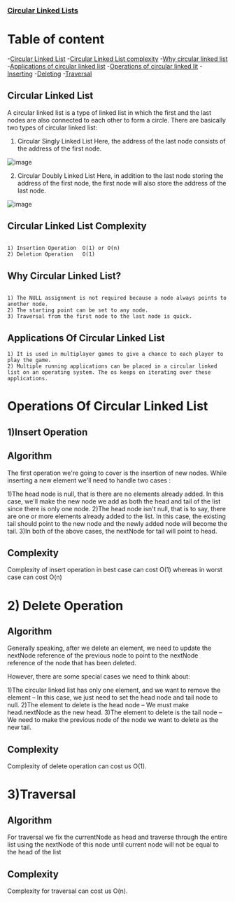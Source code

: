 
### [Circular Linked Lists](https://github.com/Lakhankumawat/LearnCPP/tree/main/L-LinkedList/C-CircularLinkedList)
<!-- Table of content -->
# Table of content
-[Circular Linked List](#circular-linked-list)
-[Circular Linked List complexity](#circular-linked-list-complexity)
-[Why circular linked list](#why-circular-linked-list)
-[Applications of circular linked list](#applications-of-circular-linked-list)
-[Operations of circular linked lit](#operationns-of-circular-linked-list)
    -[Inserting](#inserting)
    -[Deleting](#deletions)
    -[Traversal](#traversal)



## Circular Linked List

A circular linked list is a type of linked list in which the first and the last nodes are also connected to each other to form a circle.
There are basically two types of circular linked list:

1. Circular Singly Linked List
Here, the address of the last node consists of the address of the first node.

 <!--image to help better understanding of the concept-->

 ![image](https://user-images.githubusercontent.com/91210199/163720997-48b4d350-8a7e-418f-a891-36453725d40b.png)

2. Circular Doubly Linked List
Here, in addition to the last node storing the address of the first node, the first node will also store the address of the last node.

<!--image to help better understanding of the concept-->

 ![image](https://user-images.githubusercontent.com/91210199/163721018-1a167845-aac5-4ff9-b05e-728323427a48.png)
 
 
 

<a name="circularLinkedListComplexity"></a>
## Circular Linked List Complexity	
 ```

1) Insertion Operation	O(1) or O(n)	
2) Deletion Operation	O(1)
 ```
<a name="whycircularLinkedList"></a>
## Why Circular Linked List?
 ```

1) The NULL assignment is not required because a node always points to another node.
2) The starting point can be set to any node.
3) Traversal from the first node to the last node is quick.
 ```
<a name="applicationsofCircularLinkedlist"></a>
## Applications Of Circular Linked List
 ```
1) It is used in multiplayer games to give a chance to each player to play the game.
2) Multiple running applications can be placed in a circular linked list on an operating system. The os keeps on iterating over these applications.
```
# Operations Of Circular Linked List

## 1)Insert Operation

## Algorithm 
The first operation we're going to cover is the insertion of new nodes. While inserting a new element we'll need to handle two cases :

1)The head node is null, that is there are no elements already added. In this case, we'll make the new node we add as both the head and tail of the list since there is only one node.
2)The head node isn't null, that is to say, there are one or more elements already added to the list. In this case, the existing tail should point to the new node and the newly added node will become the tail. 
3)In both of the above cases, the nextNode for tail will point to head.

## Complexity
 Complexity of insert operation in best case can cost O(1) whereas in worst case can cost O(n)
 
 # 2) Delete Operation
 
 ## Algorithm
 
 Generally speaking, after we delete an element, we need to update the nextNode reference of the previous node to point to the nextNode reference of the node that has been deleted.

However, there are some special cases we need to think about:

1)The circular linked list has only one element, and we want to remove the element – In this case, we just need to set the head node and tail node to null.
2)The element to delete is the head node – We must make head.nextNode as the new head.
3)The element to delete is the tail node – We need to make the previous node of the node we want to delete as the new tail.

## Complexity
Complexity of delete operation can cost us O(1).

# 3)Traversal

## Algorithm
For traversal we fix the currentNode as head and traverse through the entire list using the nextNode of this node until current node will not be equal to the head of the list

## Complexity
Complexity for traversal can cost us O(n).






  


 
